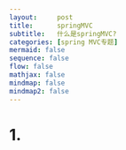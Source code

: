 ```yaml
---
layout:     post
title:      springMVC
subtitle:   什么是springMVC?
categories: [spring MVC专题]
mermaid: false
sequence: false
flow: false
mathjax: false
mindmap: false
mindmap2: false
---
```


# 1. 